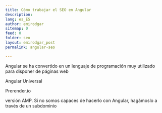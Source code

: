 ```yaml
---
title: Cómo trabajar el SEO en Angular
description: 
lang: es_ES
author: emirodgar
sitemap: 0
feed: 0
folder: seo
layout: emirodgar_post
permalink: angular-seo

---
```


Angular se ha convertido en un lenguaje de programación muy utilizado para disponer de páginas web 

Angular Universal

Prerender.io

versión AMP. Si no somos capaces de hacerlo con Angular, hagámoslo a través de un subdominio 

<!--stackedit_data:
eyJoaXN0b3J5IjpbMTM0MjExMjM2OV19
-->